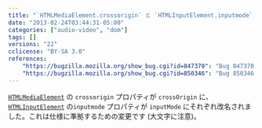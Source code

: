 ```yaml
---
title: "`HTMLMediaElement.crossorigin` と `HTMLInputElement.inputmode` が改名されました"
date: "2013-02-24T03:44:31-05:00"
categories: ["audio-video", "dom"]
tags: []
versions: "22"
cclicense: "BY-SA 3.0"
references:
    "https://bugzilla.mozilla.org/show_bug.cgi?id=847370": "Bug 847370 – HTMLMediaElement - crossOrigin vs crossorigin"
    "https://bugzilla.mozilla.org/show_bug.cgi?id=850346": "Bug 850346 – inputmode vs inputMode for nsHTMLInputElement"
---
```

[`HTMLMediaElement`](https://developer.mozilla.org/ja/docs/Web/API/HTMLMediaElement) の `crossorigin` プロパティが `crossOrigin` に、[`HTMLInputElement`](https://developer.mozilla.org/ja/docs/Web/API/HTMLInputElement) の`inputmode` プロパティが `inputMode` にそれぞれ改名されました。これは仕様に準拠するための変更です (大文字に注意)。

